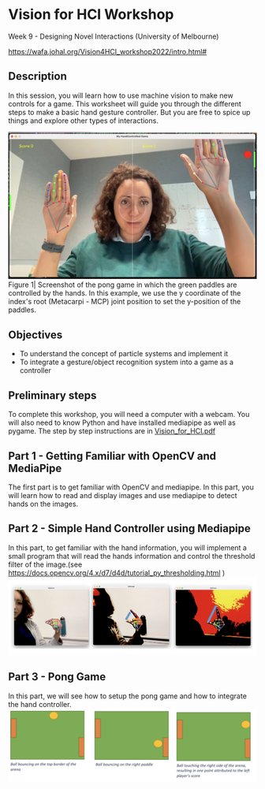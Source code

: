 # Vision for HCI Workshop

Week 9 - Designing Novel Interactions (University of Melbourne)

https://wafa.johal.org/Vision4HCI_workshop2022/intro.html#



## Description

In this session, you will learn how to use machine vision to make new controls for a game.
This worksheet will guide you through the different steps to make a basic hand gesture controller. But you are free to spice up things and explore other types of interactions.

![game](ressources/pong.png)
Figure 1| Screenshot of the pong game in which the green paddles are controlled by the hands. In this example, we use the y coordinate of the index's root (Metacarpi - MCP) joint position to set the y-position of the paddles.

## Objectives

- To understand the concept of particle systems and implement it
- To integrate a gesture/object recognition system into a game as a controller 

## Preliminary steps

To complete this workshop, you will need a computer with a webcam. You will also need to know Python and have installed mediapipe as well as pygame.
The step by step instructions are in [Vision_for_HCI.pdf](Vision_for_HCI.pdf)

## Part 1 - Getting Familiar with OpenCV and MediaPipe

The first part is to get familiar with OpenCV and mediapipe.
In this part, you will learn how to read and display images and use mediapipe to detect hands on the images.

## Part 2 - Simple Hand Controller using Mediapipe

In this part, to get familiar with the hand information, you will implement a small program that will read the hands information and control the threshold filter of the image.(see https://docs.opencv.org/4.x/d7/d4d/tutorial_py_thresholding.html )
![game](ressources/thresholding.png)

## Part 3 - Pong Game

In this part, we will see how to setup the pong game and how to integrate the hand controller.
![game](ressources/pong_rules.png)

